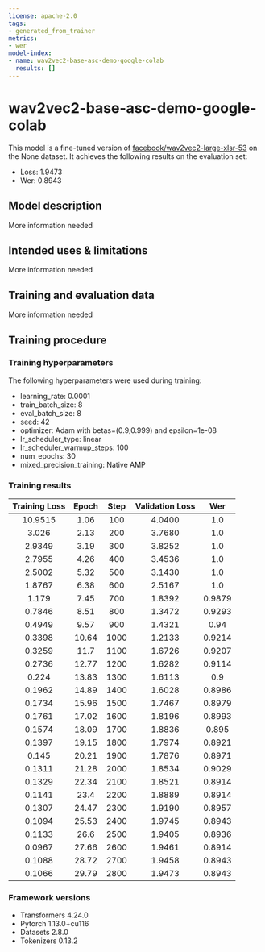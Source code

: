 ```yaml
---
license: apache-2.0
tags:
- generated_from_trainer
metrics:
- wer
model-index:
- name: wav2vec2-base-asc-demo-google-colab
  results: []
---
```


<!-- This model card has been generated automatically according to the information the Trainer had access to. You
should probably proofread and complete it, then remove this comment. -->

# wav2vec2-base-asc-demo-google-colab

This model is a fine-tuned version of [facebook/wav2vec2-large-xlsr-53](https://huggingface.co/facebook/wav2vec2-large-xlsr-53) on the None dataset.
It achieves the following results on the evaluation set:
- Loss: 1.9473
- Wer: 0.8943

## Model description

More information needed

## Intended uses & limitations

More information needed

## Training and evaluation data

More information needed

## Training procedure

### Training hyperparameters

The following hyperparameters were used during training:
- learning_rate: 0.0001
- train_batch_size: 8
- eval_batch_size: 8
- seed: 42
- optimizer: Adam with betas=(0.9,0.999) and epsilon=1e-08
- lr_scheduler_type: linear
- lr_scheduler_warmup_steps: 100
- num_epochs: 30
- mixed_precision_training: Native AMP

### Training results

| Training Loss | Epoch | Step | Validation Loss | Wer    |
|:-------------:|:-----:|:----:|:---------------:|:------:|
| 10.9515       | 1.06  | 100  | 4.0400          | 1.0    |
| 3.026         | 2.13  | 200  | 3.7680          | 1.0    |
| 2.9349        | 3.19  | 300  | 3.8252          | 1.0    |
| 2.7955        | 4.26  | 400  | 3.4536          | 1.0    |
| 2.5002        | 5.32  | 500  | 3.1430          | 1.0    |
| 1.8767        | 6.38  | 600  | 2.5167          | 1.0    |
| 1.179         | 7.45  | 700  | 1.8392          | 0.9879 |
| 0.7846        | 8.51  | 800  | 1.3472          | 0.9293 |
| 0.4949        | 9.57  | 900  | 1.4321          | 0.94   |
| 0.3398        | 10.64 | 1000 | 1.2133          | 0.9214 |
| 0.3259        | 11.7  | 1100 | 1.6726          | 0.9207 |
| 0.2736        | 12.77 | 1200 | 1.6282          | 0.9114 |
| 0.224         | 13.83 | 1300 | 1.6113          | 0.9    |
| 0.1962        | 14.89 | 1400 | 1.6028          | 0.8986 |
| 0.1734        | 15.96 | 1500 | 1.7467          | 0.8979 |
| 0.1761        | 17.02 | 1600 | 1.8196          | 0.8993 |
| 0.1574        | 18.09 | 1700 | 1.8836          | 0.895  |
| 0.1397        | 19.15 | 1800 | 1.7974          | 0.8921 |
| 0.145         | 20.21 | 1900 | 1.7876          | 0.8971 |
| 0.1311        | 21.28 | 2000 | 1.8534          | 0.9029 |
| 0.1329        | 22.34 | 2100 | 1.8521          | 0.8914 |
| 0.1141        | 23.4  | 2200 | 1.8889          | 0.8914 |
| 0.1307        | 24.47 | 2300 | 1.9190          | 0.8957 |
| 0.1094        | 25.53 | 2400 | 1.9745          | 0.8943 |
| 0.1133        | 26.6  | 2500 | 1.9405          | 0.8936 |
| 0.0967        | 27.66 | 2600 | 1.9461          | 0.8914 |
| 0.1088        | 28.72 | 2700 | 1.9458          | 0.8943 |
| 0.1066        | 29.79 | 2800 | 1.9473          | 0.8943 |


### Framework versions

- Transformers 4.24.0
- Pytorch 1.13.0+cu116
- Datasets 2.8.0
- Tokenizers 0.13.2
